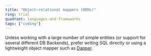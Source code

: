 ```yaml
---
title: "Object–relational mappers (ORMs)"
ring: trial
quadrant: languages-and-frameworks
tags: ["coding"]
---
```


Unless working with a large number of simple entities (or support for several different DB Backends), prefer writing SQL directly or using a lightweight object mapper such as [Dapper](https://github.com/DapperLib/Dapper).

